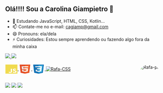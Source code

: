 ## Olá!!!! Sou a Carolina Giampietro 👋

- 🌱 Estudando JavaScript, HTML, CSS, Kotlin...
- 📫 Contate-me no e-mail: cagiamp@gmail.com
- 😄 Pronouns: ela/dela
- ⚡ Curiosidades: Estou sempre aprendendo ou fazendo algo fora da minha caixa

<div>
  <a href="https://github.com/CarolGiamp">
  <img height="180em" src="https://github-readme-stats.vercel.app/api?username=CarolGiamp&show_icons=true&theme=dracula&include_all_commits=true&count_private=true"/>
  <img height="180em" src="https://github-readme-stats.vercel.app/api/top-langs/?username=CarolGiamp&layout=compact&langs_count=7&theme=dracula"/>
 </div>
  
 <div style="display: inline_block"><br>
 <img align="center" alt="Rafa-Js" height="30" width="40" src="https://raw.githubusercontent.com/devicons/devicon/master/icons/javascript/javascript-plain.svg">
 <img align="center" alt="Rafa-HTML" height="30" width="40" src="https://raw.githubusercontent.com/devicons/devicon/master/icons/html5/html5-original.svg">
 <img align="center" alt="Rafa-CSS" height="30" width="40" src="https://raw.githubusercontent.com/devicons/devicon/master/icons/css3/css3-original.svg">
 <img align="center" alt="Rafa-CSS" height="30" width="40" src="https://symbols.getvecta.com/stencil_86/44_kotlin.009b366251.png">
 <img align="right" alt="Rafa-pic" height="100" style="border-radius:50px;
 <img align="right" alt="Rafa-pic" src="https://imagensemoldes.com.br/wp-content/uploads/2020/06/Hermione-Docinho-Cute-Harry-Potter-PNG.png"
       
</div>
  
 ##
  
  <div> 
  
  <a href="https://instagram.com/carolina.santos.37051" target="_blank"><img src="https://img.shields.io/badge/-Instagram-%23E4405F?style=for-the-badge&logo=instagram&logoColor=white" target="_blank"></a>
  <a href = "mailto:cagiamp@gmail.com"><img src="https://img.shields.io/badge/-Gmail-%23333?style=for-the-badge&logo=gmail&logoColor=white" target="_blank"></a>
  <a href="https://www.linkedin.com/in/carolina-giampietro-8942b328/" target="_blank"><img src="https://img.shields.io/badge/-LinkedIn-%230077B5?style=for-the-badge&logo=linkedin&logoColor=white" target="_blank"></a>
 
</div>
